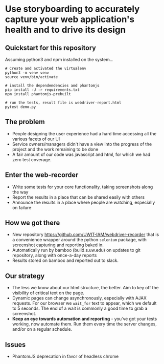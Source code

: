 # Use storyboarding to accurately capture your web application's health and to drive its design

## Quickstart for this repository

Assuming python3 and npm installed on the system...
```
# Create and activated the virtualenv
python3 -m venv venv
source venv/bin/activate

# install the dependendencies and phantomjs
pip install -U -r requirements.txt
npm install phantomjs-prebuilt

# run the tests, result file is webdriver-report.html
pytest demo.py
```

## The problem

* People designing the user experience had a hard time accessing all the various facets of our UI
* Service owners/managers didn't have a view into the progress of the project and the work remaining to be done
* A fair amount of our code was javascript and html, for which we had zero test coverage.

## Enter the web-recorder

* Write some tests for your core functionality, taking screenshots along the way
* Report the results in a place that can be shared easily with others
* Announce the results in a place where people are watching, especially on failure

## How we got there

* New repository https://github.com/UWIT-IAM/webdriver-recorder that is a convenience wrapper around the python `selenium` package, with screenshot capturing and reporting baked in.
* Automatically run by bamboo (build.s.uw.edu) on updates to git repository, along with once-a-day reports
* Results stored on bamboo and reported out to slack.

## Our strategy

* The less we know about our html structure, the better. Aim to key off the visibility of critical text on the page.
* Dynamic pages can change asynchronously, especially with AJAX requests. For our browser we `wait_for` text to appear, which we default to 5 seconds. The end of a wait is commonly a good time to grab a screenshot. 
* **Keep an eye towards automation and reporting** - you've got your tests working, now automate them. Run them every time the server changes, and/or on a regular schedule.

## Issues

* PhantomJS deprecation in favor of headless chrome